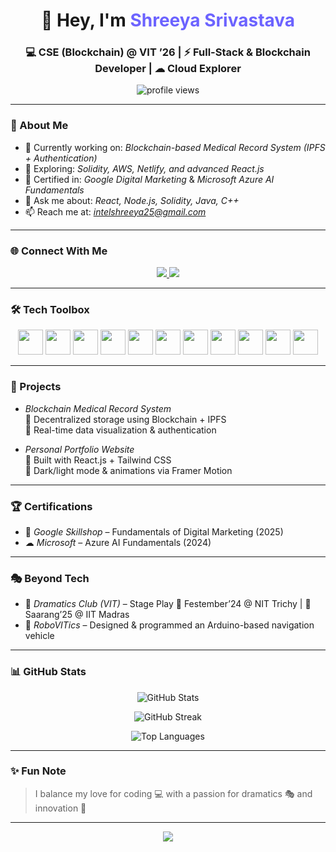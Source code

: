 <!-- README.md -->

<h1 align="center">
  👋 Hey, I'm <span style="color:#6c63ff;">Shreeya Srivastava</span>  
</h1>

<h3 align="center">
  💻 CSE (Blockchain) @ VIT ’26 | ⚡ Full-Stack & Blockchain Developer | ☁ Cloud Explorer
</h3>

<p align="center">
  <img src="https://komarev.com/ghpvc/?username=ShreeyaSri&label=Profile%20Views&color=blueviolet&style=flat-square" alt="profile views" />
</p>

---

### 🌟 About Me

- 🔭 Currently working on: *Blockchain-based Medical Record System (IPFS + Authentication)*  
- 🌱 Exploring: *Solidity, AWS, Netlify, and advanced React.js*  
- 🎯 Certified in: *Google Digital Marketing* & *Microsoft Azure AI Fundamentals*  
- 💬 Ask me about: *React, Node.js, Solidity, Java, C++*  
- 📫 Reach me at: *intelshreeya25@gmail.com*  

---

### 🌐 Connect With Me

<p align="center">
  <a href="http://www.linkedin.com/in/shreeya-srivastava-a0853a258" target="_blank">
    <img src="https://img.shields.io/badge/-LinkedIn-%230A66C2?style=for-the-badge&logo=linkedin&logoColor=white" />
  </a>
  <a href="https://github.com/ShreeyaSri" target="_blank">
    <img src="https://img.shields.io/badge/-GitHub-181717?style=for-the-badge&logo=github&logoColor=white" />
  </a>
</p>

---

### 🛠 Tech Toolbox

<p align="center">
  <!-- Programming -->
  <img src="https://cdn.jsdelivr.net/gh/devicons/devicon/icons/java/java-original.svg" width="40" />
  <img src="https://cdn.jsdelivr.net/gh/devicons/devicon/icons/cplusplus/cplusplus-original.svg" width="40" />
  <img src="https://cdn.jsdelivr.net/gh/devicons/devicon/icons/javascript/javascript-original.svg" width="40" />
  <img src="https://cdn.jsdelivr.net/gh/devicons/devicon/icons/solidity/solidity-original.svg" width="40" />

  <!-- Frameworks -->
  <img src="https://cdn.jsdelivr.net/gh/devicons/devicon/icons/react/react-original.svg" width="40" />
  <img src="https://cdn.jsdelivr.net/gh/devicons/devicon/icons/nodejs/nodejs-original.svg" width="40" />

  <!-- Databases -->
  <img src="https://cdn.jsdelivr.net/gh/devicons/devicon/icons/mysql/mysql-original.svg" width="40" />
  <img src="https://cdn.jsdelivr.net/gh/devicons/devicon/icons/mongodb/mongodb-original.svg" width="40" />

  <!-- Cloud -->
  <img src="https://cdn.jsdelivr.net/gh/devicons/devicon/icons/amazonwebservices/amazonwebservices-original.svg" width="40" />
  <img src="https://seeklogo.com/images/N/netlify-logo-758722CDF4-seeklogo.com.png" width="40" />

  <!-- Extras -->
  <img src="https://www.vectorlogo.zone/logos/git-scm/git-scm-icon.svg" width="40" />
</p>

---

### 🚀 Projects

- *Blockchain Medical Record System*  
  🔹 Decentralized storage using Blockchain + IPFS  
  🔹 Real-time data visualization & authentication  

- *Personal Portfolio Website*  
  🔹 Built with React.js + Tailwind CSS  
  🔹 Dark/light mode & animations via Framer Motion  

---

### 🏆 Certifications

- 📘 *Google Skillshop* – Fundamentals of Digital Marketing (2025)  
- ☁ *Microsoft* – Azure AI Fundamentals (2024)  

---

### 🎭 Beyond Tech

- 🎤 *Dramatics Club (VIT)* – Stage Play 🥇 Festember’24 @ NIT Trichy | 🥈 Saarang’25 @ IIT Madras  
- 🤖 *RoboVITics* – Designed & programmed an Arduino-based navigation vehicle  

---

### 📊 GitHub Stats

<p align="center">
  <img src="https://github-readme-stats.vercel.app/api?username=ShreeyaSri&show_icons=true&theme=radical&hide_border=true" alt="GitHub Stats" />
</p>

<p align="center">
  <img src="https://github-readme-streak-stats.herokuapp.com?user=ShreeyaSri&theme=radical&hide_border=true" alt="GitHub Streak" />
</p>

<p align="center">
  <img src="https://github-readme-stats.vercel.app/api/top-langs/?username=ShreeyaSri&layout=compact&theme=radical&hide_border=true" alt="Top Languages" />
</p>

---

### ✨ Fun Note  

> I balance my love for coding 💻 with a passion for dramatics 🎭 and innovation 🤖  

---

<p align="center">
  <img src="https://capsule-render.vercel.app/api?type=waving&color=gradient&height=150&section=footer"/>
</p>
